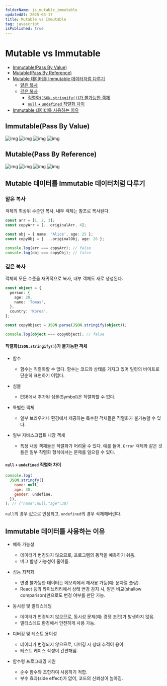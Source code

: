 ```yaml
---
folderName: js_mutable_immutable
updatedAt: 2025-03-17
title: Mutable vs Immutable
tag: javascript
isPublished: true
---
```


# Mutable vs Immutable

- [Immutable(Pass By Value)](#immutablepass-by-value)
- [Mutable(Pass By Reference)](#mutablepass-by-reference)
- [Mutable 데이터를 Immutable 데이터처럼 다루기](#mutable-데이터를-immutable-데이터처럼-다루기)
  - [얕은 복사](#얕은-복사)
  - [깊은 복사](#깊은-복사)
    - [직렬화(`JSON.stringify()`)가 불가능한 객체](#직렬화jsonstringify가-불가능한-객체)
    - [`null` • `undefined` 직렬화 차이](#null--undefined-직렬화-차이)
- [Immutable 데이터를 사용하는 이유](#immutable-데이터를-사용하는-이유)

## Immutable(Pass By Value)

![img](images/pass_by_value_1.png)
![img](images/pass_by_value_2.png)
![img](images/pass_by_value_3.png)
![img](images/pass_by_value_4.png)

## Mutable(Pass By Reference)

![img](images/pass_by_reference_1.png)
![img](images/pass_by_reference_2.png)
![img](images/pass_by_reference_3.png)
![img](images/pass_by_reference_4.png)

## Mutable 데이터를 Immutable 데이터처럼 다루기

### 얕은 복사

객체의 최상위 수준만 복사, 내부 객체는 참조로 복사된다.

```ts
const arr = [1, 2, 3];
const copyArr = [...originalArr, 4];

const obj = { name: 'Alice', age: 25 };
const copyObj = { ...originalObj, age: 26 };

console.log(arr === copyArr); // false
console.log(obj === copyObj); // false
```

### 깊은 복사

객체의 모든 수준을 재귀적으로 복사, 내부 객체도 새로 생성된다.

```ts
const object = {
  person: {
    age: 20,
    name: 'Tomas',
  },
  country: 'Korea',
};

const copyObject = JSON.parse(JSON.stringify(object));

console.log(object === copyObject); // false
```

#### 직렬화(`JSON.stringify()`)가 불가능한 객체

- 함수

  - 함수는 직렬화할 수 없다. 함수는 코드와 상태를 가지고 있어 일련의 바이트로 단순히 표현하기 어렵다.

- 심볼

  - ES6에서 추가된 심볼(Symbol)은 직렬화할 수 없다.

- 특별한 객체

  - 일부 브라우저나 환경에서 제공하는 특수한 객체들은 직렬화가 불가능할 수 있다.

- 일부 자바스크립트 내장 객체

  - 특정 내장 객체들은 직렬화가 어려울 수 있다. 예를 들어, `Error` 객체와 같은 것들은 일부 직렬화 형식에서는 문제를 일으킬 수 있다.

#### `null` • `undefined` 직렬화 차이

```js
console.log(
  JSON.stringfy({
    name: null,
    age: 30,
    gender: undefine,
  }),
); // {"name":null,"age":30}
```

`null`의 경우 값으로 인정되고, `undefined`의 경우 삭제해버린다.

## Immutable 데이터를 사용하는 이유

- 예측 가능성

  - 데이터가 변경되지 않으므로, 프로그램의 동작을 예측하기 쉬움.
  - 버그 발생 가능성이 줄어듦.

- 성능 최적화

  - 변경 불가능한 데이터는 메모리에서 재사용 가능(예: 문자열 풀링).
  - React 등의 라이브러리에서 상태 변경 감지 시, 얕은 비교(shallow comparison)만으로도 변경 여부를 판단 가능.

- 동시성 및 멀티스레딩

  - 데이터가 변경되지 않으므로, 동시성 문제(예: 경쟁 조건)가 발생하지 않음.
  - 멀티스레드 환경에서 안전하게 사용 가능.

- 디버깅 및 테스트 용이성

  - 데이터가 변경되지 않으므로, 디버깅 시 상태 추적이 용이.
  - 테스트 케이스 작성이 간편해짐.

- 함수형 프로그래밍 지원

  - 순수 함수와 조합하여 사용하기 적합.
  - 부수 효과(side effect)가 없어, 코드의 신뢰성이 높아짐.
